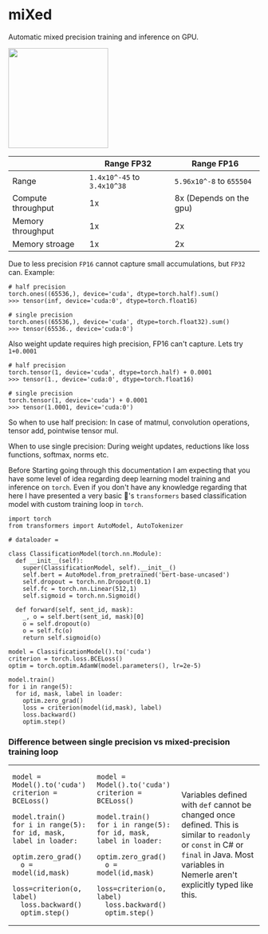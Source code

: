 # miXed

Automatic mixed precision training and inference on GPU. 

<img src="https://imgur.com/xIPuhut.png" height=200>

|                        | Range FP32                  | Range FP16               |
|------------------------|-----------------------------|--------------------------|
|  Range                 | `1.4x10^-45` to `3.4x10^38` | `5.96x10^-8` to `655504` |
|  Compute throughput    | 1x                          | 8x (Depends on the gpu)  |
|  Memory throughput     | 1x                          | 2x                       |
|  Memory stroage        | 1x                          | 2x                       |

Due to less precision `FP16` cannot capture small accumulations, but `FP32` can.
Example:
```python3
# half precision
torch.ones((65536,), device='cuda', dtype=torch.half).sum()
>>> tensor(inf, device='cuda:0', dtype=torch.float16) 

# single precision
torch.ones((65536,), device='cuda', dtype=torch.float32).sum()
>>> tensor(65536., device='cuda:0')
```

Also weight update requires high precision, FP16 can't capture. Lets try `1+0.0001`
```python3 
# half precision
torch.tensor(1, device='cuda', dtype=torch.half) + 0.0001
>>> tensor(1., device='cuda:0', dtype=torch.float16)

# single precision
torch.tensor(1, device='cuda') + 0.0001
>>> tensor(1.0001, device='cuda:0')
```
So when to use half precision:
In case of matmul, convolution operations, tensor add, pointwise tensor mul.

When to use single precision:
During weight updates, reductions like loss functions, softmax, norms etc.


Before Starting going through this documentation I am expecting that you have some level of idea regarding deep learning model training and inference on `torch`. Even if you don't have any knowledge regarding that here I have presented a very basic 🤗's `transformers` based classification model with custom training loop in `torch`.

```python3
import torch
from transformers import AutoModel, AutoTokenizer

# dataloader = 

class ClassificationModel(torch.nn.Module):
  def __init__(self):
    super(ClassificationModel, self).__init__()
    self.bert = AutoModel.from_pretrained('bert-base-uncased') 
    self.dropout = torch.nn.Dropout(0.1)
    self.fc = torch.nn.Linear(512,1)
    self.sigmoid = torch.nn.Sigmoid()
    
  def forward(self, sent_id, mask): 
    _, o = self.bert(sent_id, mask)[0]
    o = self.dropout(o)
    o = self.fc(o)
    return self.sigmoid(o)
    
model = ClassificationModel().to('cuda')
criterion = torch.loss.BCELoss()
optim = torch.optim.AdamW(model.parameters(), lr=2e-5)

model.train()
for i in range(5):
  for id, mask, label in loader:
    optim.zero_grad()
    loss = criterion(model(id,mask), label)
    loss.backward()
    optim.step()
```

### Difference between single precision vs mixed-precision training loop

<table>
<tr>
<td>

  ```python3
  model = Model().to('cuda')
criterion = BCELoss()

model.train()
for i in range(5):
  for id, mask, label in loader:
    optim.zero_grad()
    o = model(id,mask)
    loss=criterion(o, label)
    loss.backward()
    optim.step()
  ```
</td>
<td>

  ```python3
model = Model().to('cuda')
criterion = BCELoss()

model.train()
for i in range(5):
  for id, mask, label in loader:
    optim.zero_grad()
    o = model(id,mask)
    loss=criterion(o, label)
    loss.backward()
    optim.step()
  ```
</td>
<td>
  Variables defined with <code>def</code> cannot be changed once defined. This is similar to <code>readonly</code> or <code>const</code> in C# or <code>final</code> in Java. Most variables in Nemerle aren't explicitly typed like this.
</td>
</tr>
</table>





